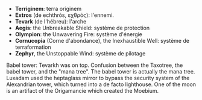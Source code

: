 - **Terriginem**: terra originem
- **Extros** (de echthrós, εχθρός): l'ennemi.
- **Tevark** (de l'hébreu): l'arche
- **Aegis**: the Unbreakable Shield: système de protection
- **Olympion**:  the Unwavering Fire: système d'énergie
- **Cornucopia** (Corne d'abondance), the Inexhaustible Well: système de terraformation
- **Zephyr**, the Unstoppable Wind: système de pilotage 

Babel tower: Tevarkh was on top. Confusion between the Taxotree, the babel tower, and the "mana tree". The babel tower is actually the mana tree. Luxadam used the heptaglass mirror to bypass the security system of the Alexandrian tower, which turned into a de facto lighthouse. One of the moon is an artifact of the Origamancie which created the Moebium. 
